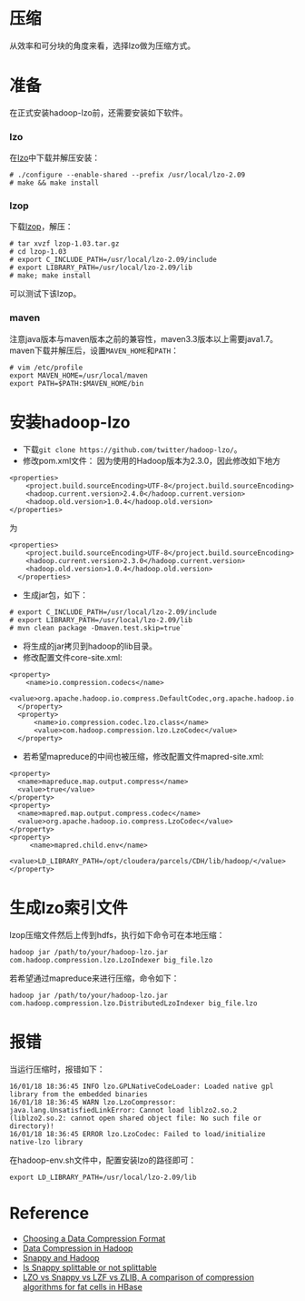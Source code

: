 压缩
===
从效率和可分块的角度来看，选择lzo做为压缩方式。

准备
===
在正式安装hadoop-lzo前，还需要安装如下软件。

### lzo
在[lzo](http://www.oberhumer.com/opensource/lzo/download/)中下载并解压安装：

```
# ./configure --enable-shared --prefix /usr/local/lzo-2.09
# make && make install
```

### lzop
下载[lzop](http://www.lzop.org/)，解压：

```
# tar xvzf lzop-1.03.tar.gz
# cd lzop-1.03
# export C_INCLUDE_PATH=/usr/local/lzo-2.09/include
# export LIBRARY_PATH=/usr/local/lzo-2.09/lib
# make; make install
```
可以测试下该lzop。

### maven
注意java版本与maven版本之前的兼容性，maven3.3版本以上需要java1.7。maven下载并解压后，设置`MAVEN_HOME`和`PATH`：
```
# vim /etc/profile
export MAVEN_HOME=/usr/local/maven
export PATH=$PATH:$MAVEN_HOME/bin
```

安装hadoop-lzo
===

- 下载`git clone https://github.com/twitter/hadoop-lzo/`。
- 修改pom.xml文件：
因为使用的Hadoop版本为2.3.0，因此修改如下地方
```
<properties>
    <project.build.sourceEncoding>UTF-8</project.build.sourceEncoding>
    <hadoop.current.version>2.4.0</hadoop.current.version>
    <hadoop.old.version>1.0.4</hadoop.old.version>
</properties>
```
为
```
<properties>
    <project.build.sourceEncoding>UTF-8</project.build.sourceEncoding>
    <hadoop.current.version>2.3.0</hadoop.current.version>
    <hadoop.old.version>1.0.4</hadoop.old.version>
  </properties>
```
- 生成jar包，如下：
```
# export C_INCLUDE_PATH=/usr/local/lzo-2.09/include
# export LIBRARY_PATH=/usr/local/lzo-2.09/lib
# mvn clean package -Dmaven.test.skip=true`
```

- 将生成的jar拷贝到hadoop的lib目录。
- 修改配置文件core-site.xml:
```
<property>
    <name>io.compression.codecs</name>
    <value>org.apache.hadoop.io.compress.DefaultCodec,org.apache.hadoop.io.compress.GzipCodec,org.apache.hadoop.io.compress.BZip2Codec,org.apache.hadoop.io.compress.DeflateCodec,org.apache.hadoop.io.compress.SnappyCodec,org.apache.hadoop.io.compress.Lz4Codec,com.hadoop.compression.lzo.LzopCodec</value>
  </property>
  <property>
      <name>io.compression.codec.lzo.class</name>
      <value>com.hadoop.compression.lzo.LzoCodec</value>
  </property>
```
- 若希望mapreduce的中间也被压缩，修改配置文件mapred-site.xml:
```
<property>
  <name>mapreduce.map.output.compress</name>
  <value>true</value>
</property>
<property>
  <name>mapred.map.output.compress.codec</name>
  <value>org.apache.hadoop.io.compress.LzoCodec</value>
</property>
<property>
     <name>mapred.child.env</name>
     <value>LD_LIBRARY_PATH=/opt/cloudera/parcels/CDH/lib/hadoop/</value>
</property>
```

生成lzo索引文件
===
lzop压缩文件然后上传到hdfs，执行如下命令可在本地压缩：

```
hadoop jar /path/to/your/hadoop-lzo.jar com.hadoop.compression.lzo.LzoIndexer big_file.lzo
```

若希望通过mapreduce来进行压缩，命令如下：
```
hadoop jar /path/to/your/hadoop-lzo.jar com.hadoop.compression.lzo.DistributedLzoIndexer big_file.lzo
```

报错
===
当运行压缩时，报错如下：
```
16/01/18 18:36:45 INFO lzo.GPLNativeCodeLoader: Loaded native gpl library from the embedded binaries
16/01/18 18:36:45 WARN lzo.LzoCompressor: java.lang.UnsatisfiedLinkError: Cannot load liblzo2.so.2 (liblzo2.so.2: cannot open shared object file: No such file or directory)!
16/01/18 18:36:45 ERROR lzo.LzoCodec: Failed to load/initialize native-lzo library
```
在hadoop-env.sh文件中，配置安装lzo的路径即可：

```
export LD_LIBRARY_PATH=/usr/local/lzo-2.09/lib
```

Reference
===
- [Choosing a Data Compression Format](http://www.cloudera.com/content/www/en-us/documentation/enterprise/5-2-x/topics/admin_data_compression_performance.html)
- [Data Compression in Hadoop](http://comphadoop.weebly.com/)
- [Snappy and Hadoop](http://blog.cloudera.com/blog/2011/09/snappy-and-hadoop/)
- [Is Snappy splittable or not splittable](http://stackoverflow.com/questions/32382352/is-snappy-splittable-or-not-splittable)
- [LZO vs Snappy vs LZF vs ZLIB, A comparison of compression algorithms for fat cells in HBase](http://blog.erdemagaoglu.com/post/4605524309/lzo-vs-snappy-vs-lzf-vs-zlib-a-comparison-of)
